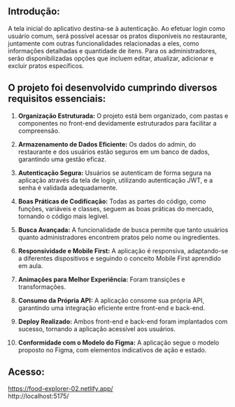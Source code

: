 ## Introdução: </br>
A tela inicial do aplicativo destina-se à autenticação. Ao efetuar login como usuário comum, será possível acessar os pratos disponíveis no restaurante, juntamente com outras funcionalidades relacionadas a eles, como informações detalhadas e quantidade de itens. Para os administradores, serão disponibilizadas opções que incluem editar, atualizar, adicionar e excluir pratos específicos. </br>


## O projeto foi desenvolvido cumprindo diversos requisitos essenciais:</br>

1. **Organização Estruturada:** O projeto está bem organizado, com pastas e componentes no front-end devidamente estruturados para facilitar a compreensão.</br>

2. **Armazenamento de Dados Eficiente:** Os dados do admin, do restaurante e dos usuários estão seguros em um banco de dados, garantindo uma gestão eficaz.</br>

3. **Autenticação Segura:** Usuários se autenticam de forma segura na aplicação através da tela de login, utilizando autenticação JWT, e a senha é validada adequadamente.</br>

4. **Boas Práticas de Codificação:** Todas as partes do código, como funções, variáveis e classes, seguem as boas práticas do mercado, tornando o código mais legível.</br>

5. **Busca Avançada:** A funcionalidade de busca permite que tanto usuários quanto administradores encontrem pratos pelo nome ou ingredientes.</br>

6. **Responsividade e Mobile First:** A aplicação é responsiva, adaptando-se a diferentes dispositivos e seguindo o conceito Mobile First aprendido em aula.</br>

7. **Animações para Melhor Experiência:** Foram transições e transformações.</br>

8. **Consumo da Própria API:** A aplicação consome sua própria API, garantindo uma integração eficiente entre front-end e back-end.</br>

9. **Deploy Realizado:** Ambos front-end e back-end foram implantados com sucesso, tornando a aplicação acessível aos usuários.</br>

10. **Conformidade com o Modelo do Figma:** A aplicação segue o modelo proposto no Figma, com elementos indicativos de ação e estado.</br>

## Acesso:
https://food-explorer-02.netlify.app/ </br>
http://localhost:5175/</br>
